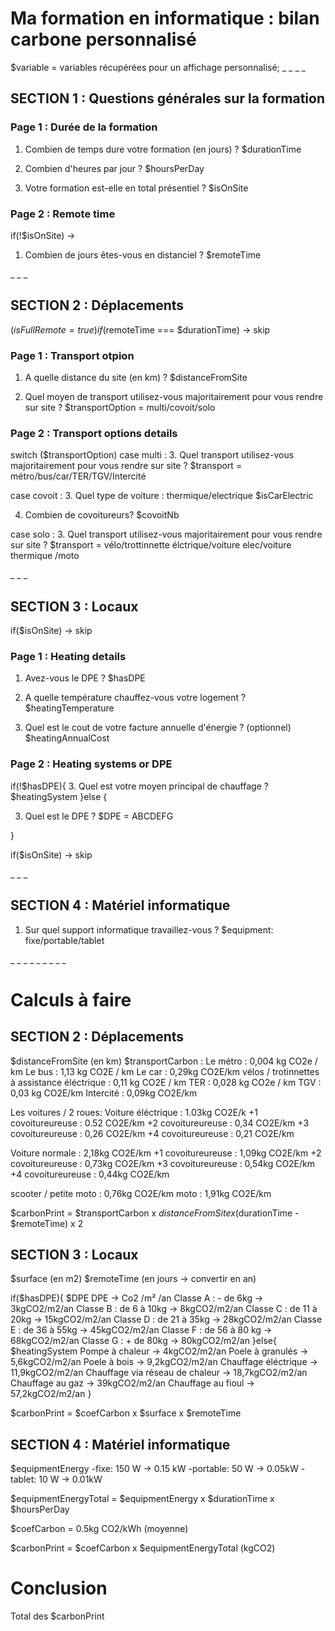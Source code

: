 # Ma formation en informatique : bilan carbone personnalisé

$variable = variables récupérées pour un affichage personnalisé;
\_
\_
\_
\_

## SECTION 1 : Questions générales sur la formation

### Page 1 : Durée de la formation

1. Combien de temps dure votre formation (en jours) ?
   $durationTime

2. Combien d'heures par jour ?
   $hoursPerDay

3. Votre formation est-elle en total présentiel ?
   $isOnSite

### Page 2 : Remote time

if(!$isOnSite) ->

1. Combien de jours êtes-vous en distanciel ?
   $remoteTime

\_
\_
\_

## SECTION 2 : Déplacements

($isFullRemote = true)
if($remoteTime === $durationTime) -> skip

### Page 1 : Transport otpion

1. A quelle distance du site (en km) ?
   $distanceFromSite

2. Quel moyen de transport utilisez-vous majoritairement pour vous rendre sur site ?
   $transportOption = multi/covoit/solo

### Page 2 : Transport options details

switch ($transportOption)
case multi :
3. Quel transport utilisez-vous majoritairement pour vous rendre sur site ?
$transport = métro/bus/car/TER/TGV/Intercité

case covoit : 3. Quel type de voiture : thermique/electrique
$isCarElectric

4. Combien de covoitureurs?
   $covoitNb

case solo : 3. Quel transport utilisez-vous majoritairement pour vous rendre sur site ?
$transport = vélo/trottinnette élctrique/voiture elec/voiture thermique /moto

\_
\_
\_

## SECTION 3 : Locaux

if($isOnSite) -> skip

### Page 1 : Heating details

1. Avez-vous le DPE ?
   $hasDPE

2. A quelle température chauffez-vous votre logement ?
   $heatingTemperature

3. Quel est le cout de votre facture annuelle d'énergie ? (optionnel)
   $heatingAnnualCost

### Page 2 : Heating systems or DPE

if(!$hasDPE){
3. Quel est votre moyen principal de chauffage ?
$heatingSystem
}else {

3. Quel est le DPE ?
   $DPE = ABCDEFG

}

if($isOnSite) -> skip

\_
\_
\_

## SECTION 4 : Matériel informatique

1. Sur quel support informatique travaillez-vous ?
   $equipment: fixe/portable/tablet

\_
\_
\_
\_
\_
\_
\_
\_
\_

# Calculs à faire

## SECTION 2 : Déplacements

$distanceFromSite (en km)
$transportCarbon :
Le métro : 0,004 kg CO2e / km
Le bus : 1,13 kg CO2E / km
Le car : 0,29kg CO2E/km
vélos / trotinnettes à assistance éléctrique : 0,11 kg CO2E / km
TER : 0,028 kg CO2e / km
TGV : 0,03 kg CO2E/km
Intercité : 0,09kg CO2E/km

Les voitures / 2 roues:
Voiture éléctrique : 1.03kg CO2E/k
+1 covoitureureuse : 0.52 CO2E/km
+2 covoitureureuse : 0,34 CO2E/km
+3 covoitureureuse : 0,26 CO2E/km
+4 covoitureureuse : 0,21 CO2E/km

Voiture normale : 2,18kg CO2E/km
+1 covoitureureuse : 1,09kg CO2E/km
+2 covoitureureuse : 0,73kg CO2E/km
+3 covoitureureuse : 0,54kg CO2E/km
+4 covoitureureuse : 0,44kg CO2E/km

scooter / petite moto : 0,76kg CO2E/km
moto : 1,91kg CO2E/km

$carbonPrint = $transportCarbon x $distanceFromSite x ($durationTime - $remoteTime) x 2

## SECTION 3 : Locaux

$surface (en m2)
$remoteTime (en jours -> convertir en an)

if($hasDPE){
$DPE
DPE → Co2 /m² /an
Classe A : - de 6kg → 3kgCO2/m2/an
Classe B : de 6 à 10kg → 8kgCO2/m2/an
Classe C : de 11 à 20kg → 15kgCO2/m2/an
Classe D : de 21 à 35kg → 28kgCO2/m2/an
Classe E : de 36 à 55kg → 45kgCO2/m2/an
Classe F : de 56 à 80 kg → 68kgCO2/m2/an
Classe G : + de 80kg → 80kgCO2/m2/an
}else{
$heatingSystem
Pompe à chaleur → 4kgCO2/m2/an
Poele à granulés → 5,6kgCO2/m2/an
Poele à bois → 9,2kgCO2/m2/an
Chauffage éléctrique → 11,9kgCO2/m2/an
Chauffage via réseau de chaleur → 18,7kgCO2/m2/an
Chauffage au gaz → 39kgCO2/m2/an
Chauffage au fioul → 57,2kgCO2/m2/an
}

$carbonPrint = $coefCarbon x $surface x $remoteTime

## SECTION 4 : Matériel informatique

$equipmentEnergy
-fixe: 150 W -> 0.15 kW
-portable: 50 W -> 0.05kW
-tablet: 10 W -> 0.01kW

$equipmentEnergyTotal = $equipmentEnergy x $durationTime x $hoursPerDay

$coefCarbon = 0.5kg CO2/kWh (moyenne)

$carbonPrint = $coefCarbon x $equipmentEnergyTotal (kgCO2)

# Conclusion

Total des $carbonPrint
